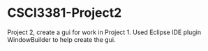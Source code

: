# CSCI3381-Project2
Project 2, create a gui for work in Project 1.
Used Eclipse IDE plugin WindowBuilder to help create the gui.
